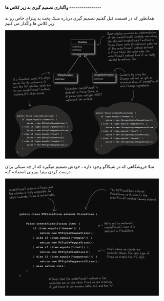 #### واگذاری تصمیم گیری به زیر کلاس ها ----------------

همانطور که در قسمت  قبل گفتیم تصمیم گیری درباره سبک پخت یه پیتزای خاص رو به زیر کلاس ها واگذار می کنیم.

![](./Images/Pasted%20image%2020240629095529.png)

مثلا فروشگاهی که در شیکاگو وجود داره ، خودش تصمیم میگیره که از چه سبکی برای درست کردن پیتزا پپرونی استفاده کنه.

![](./Images/Pasted%20image%2020240629101520.png)

